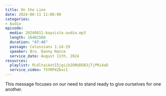 ```yaml
---
title: On the Line
date: 2024-08-11 11:00:00
categories:
- Audio
episode:
  media: 20240811-bayvista-audio.mp3
  length: 16482560
  duration: "47:46"
  passage: Colossians 1:24-29
  speaker: Bro. Danny Nance
  service_date: August 11th, 2024
resources:
  playlist: PLdltai4xtI5jqiib2ORUDGB3jTjPRi4aD
  service_video: 7SYRP4ZbxcI
---
```

This message focuses on our need to stand ready to give ourselves for one another.